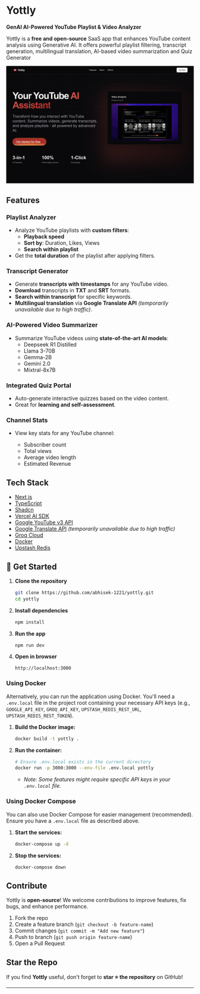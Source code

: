 # Yottly

**GenAI AI-Powered YouTube Playlist & Video Analyzer**

Yottly is a **free and open-source** SaaS app that enhances YouTube content analysis using Generative AI. It offers powerful playlist filtering, transcript generation, multilingual translation, AI-based video summarization and Quiz Generator

![Yottly Screenshot](./src/assets/images/header.png)

## Features

### Playlist Analyzer

- Analyze YouTube playlists with **custom filters**:
  - **Playback speed**
  - **Sort by**: Duration, Likes, Views
  - **Search within playlist**
- Get the **total duration** of the playlist after applying filters.

### Transcript Generator

- Generate **transcripts with timestamps** for any YouTube video.
- **Download** transcripts in **TXT** and **SRT** formats.
- **Search within transcript** for specific keywords.
- **Multilingual translation** via **Google Translate API** _(temporarily unavailable due to high traffic)_.

### AI-Powered Video Summarizer

- Summarize YouTube videos using **state-of-the-art AI models**:
  - Deepseek R1 Distilled
  - Llama 3-70B
  - Gemma-2B
  - Gemini 2.0
  - Mixtral-8x7B

### Integrated Quiz Portal

* Auto-generate interactive quizzes based on the video content.
* Great for **learning and self-assessment**.

### Channel Stats

* View key stats for any YouTube channel:

  * Subscriber count
  * Total views
  * Average video length
  * Estimated Revenue

## Tech Stack

* [Next.js](https://nextjs.org/)
* [TypeScript](https://www.typescriptlang.org/)
* [Shadcn](https://ui.shadcn.com/)
* [Vercel AI SDK](https://sdk.vercel.ai/)
* [Google YouTube v3 API](https://developers.google.com/youtube/v3)
* [Google Translate API](https://cloud.google.com/translate) *(temporarily unavailable due to high traffic)*
* [Groq Cloud](https://groq.com/)
* [Docker](https://www.docker.com/)
* [Upstash Redis](https://upstash.com/)


## 🚀 Get Started

1. **Clone the repository**
   ```sh
   git clone https://github.com/abhisek-1221/yottly.git
   cd yottly
   ```
2. **Install dependencies**
   ```sh
   npm install
   ```
3. **Run the app**
   ```sh
   npm run dev
   ```
4. **Open in browser**
   ```
   http://localhost:3000
   ```

### Using Docker

Alternatively, you can run the application using Docker. You'll need a `.env.local` file in the project root containing your necessary API keys (e.g., `GOOGLE_API_KEY`, `GROQ_API_KEY`, `UPSTASH_REDIS_REST_URL`, `UPSTASH_REDIS_REST_TOKEN`).

1.  **Build the Docker image:**
    ```sh
    docker build -t yottly .
    ```
2.  **Run the container:**
    ```sh
    # Ensure .env.local exists in the current directory
    docker run -p 3000:3000 --env-file .env.local yottly
    ```
    - _Note: Some features might require specific API keys in your `.env.local` file._

### Using Docker Compose

You can also use Docker Compose for easier management (recommended). Ensure you have a `.env.local` file as described above.

1.  **Start the services:**
    ```sh
    docker-compose up -d
    ```
2.  **Stop the services:**
    ```sh
    docker-compose down
    ```

## Contribute

Yottly is **open-source**! We welcome contributions to improve features, fix bugs, and enhance performance.

1. Fork the repo
2. Create a feature branch (`git checkout -b feature-name`)
3. Commit changes (`git commit -m "Add new feature"`)
4. Push to branch (`git push origin feature-name`)
5. Open a Pull Request

## Star the Repo

If you find **Yottly** useful, don't forget to **star ⭐ the repository** on GitHub!

---
